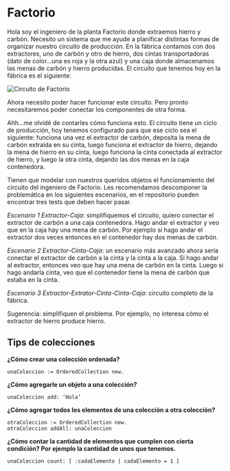 # Factorio

Hola soy el ingeniero de la planta Factorio donde extraemos hierro y carbón. Necesito un sistema que me ayude a planificar distintas formas de organizar nuestro circuito de producción. En la fábrica contamos con dos extractores, uno de carbón y otro de hierro, dos cintas transportadoras (dato de color…una es roja y la otra azul) y una caja donde almacenamos las menas de carbón y hierro producidas. El circuito que tenemos hoy en la fábrica es el siguiente:

![Circuito de Factorio](https://github.com/algoritmos-iii/ejercicios-2020-2c/blob/main/01-Factorio/circuito.png)

Ahora necesito poder hacer funcionar este circuito. Pero pronto necesitaremos poder conectar los componentes de otra forma.

Ahh...me olvidé de contarles cómo funciona esto. El circuito tiene un ciclo de producción, hoy tenemos configurado para que ese ciclo sea el siguiente: funciona una vez el extractor de carbón, deposita la mena de carbón extraída en su cinta, luego funciona el extractor de hierro, dejando la mena de hierro en su cinta, luego funciona la cinta conectada al extractor de hierro, y luego la otra cinta, dejando las dos menas en la caja contenedora.

Tienen que modelar con nuestros queridos objetos el funcionamiento del circuito del ingeniero de Factorio. Les recomendamos descomponer la problemática en los siguientes escenarios, en el repositorio pueden encontrar tres tests que deben hacer pasar.

*Escenario 1 Extractor-Caja*: simplifiquemos el circuito, quiero conectar el extractor de carbón a una caja contenedora. Hago andar el extractor y veo que en la caja hay una mena de carbón. Por ejemplo si hago andar el extractor dos veces entonces en el contenedor hay dos menas de carbón.

*Escenario 2 Extractor-Cinta-Caja*: un escenario más avanzado ahora sería conectar el extractor de carbón a la cinta y la cinta a la caja. Si hago andar al extractor, entonces veo que hay una mena de carbón en la cinta. Luego si hago andarla cinta, veo que el contenedor tiene la mena de carbón que estaba en la cinta.

*Escenario 3 Extractor-Extrator-Cinta-Cinta-Caja*: circuito completo de la fábrica.

Sugerencia: simplifiquen el problema. Por ejemplo, no interesa cómo el extractor de hierro produce hierro. 

## Tips de colecciones

**¿Cómo crear una colección ordenada?**

```smalltalk
unaColeccion := OrderedCollection new.
```

**¿Cómo agregarle un objeto a una colección?**

```smalltalk
unaColeccion add: ‘Hola’
```

**¿Cómo agregar todos los elementos de una colección a otra colección?**

```smalltalk
otraColeccion := OrderedCollection new.
otraColeccion addAll: unaColeccion
```

**¿Cómo contar la cantidad de elementos que cumplen con cierta condición? Por ejemplo la cantidad de unos que tenemos.**

```smalltalk
unaColeccion count: [ :cadaElemento | cadaElemento = 1 ]
```
